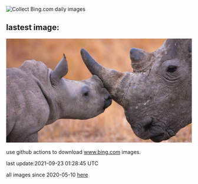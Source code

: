 ![Collect Bing.com daily images](https://github.com/counter2015/bing-daily-images/workflows/Collect%20Bing.com%20daily%20images/badge.svg)
## lastest image:
![](images/BabyRhino.jpg)

use github actions to download www.bing.com images.

last update:2021-09-23 01:28:45 UTC

all images since 2020-05-10 [here](https://github.com/counter2015/bing-daily-images/tree/master/images) 
